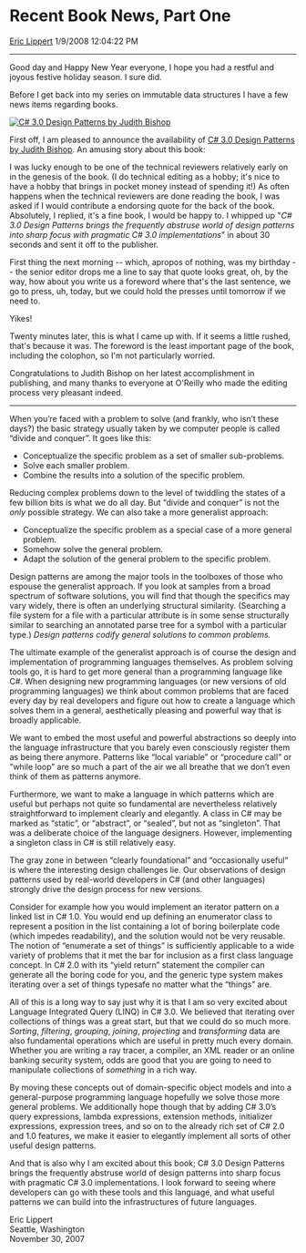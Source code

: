 <div id="page">

# Recent Book News, Part One

[Eric Lippert](https://social.msdn.microsoft.com/profile/Eric%20Lippert) 1/9/2008 12:04:22 PM

-----

<div id="content">

<div class="mine">

Good day and Happy New Year everyone, I hope you had a restful and joyous festive holiday season. I sure did.

Before I get back into my series on immutable data structures I have a few news items regarding books.

[![C\# 3.0 Design Patterns by Judith Bishop](https://msdnshared.blob.core.windows.net/media/TNBlogsFS/BlogFileStorage/blogs_msdn/ericlippert/WindowsLiveWriter/RecentBookNewsPartOne_7F8F/Bishop_thumb.jpg)](https://msdnshared.blob.core.windows.net/media/TNBlogsFS/BlogFileStorage/blogs_msdn/ericlippert/WindowsLiveWriter/RecentBookNewsPartOne_7F8F/Bishop_2.jpg)

First off, I am pleased to announce the availability of [C\# 3.0 Design Patterns by Judith Bishop](http://patterns.cs.up.ac.za/). An amusing story about this book:

I was lucky enough to be one of the technical reviewers relatively early on in the genesis of the book. (I do technical editing as a hobby; it's nice to have a hobby that brings in pocket money instead of spending it\!) As often happens when the technical reviewers are done reading the book, I was asked if I would contribute a endorsing quote for the back of the book. Absolutely, I replied, it's a fine book, I would be happy to. I whipped up "*<span class="underline">C\# 3.0 Design Patterns</span> brings the frequently abstruse world of design patterns into sharp focus with pragmatic C\# 3.0 implementations*" in about 30 seconds and sent it off to the publisher.

First thing the next morning -- which, apropos of nothing, was my birthday -- the senior editor drops me a line to say that quote looks great, oh, by the way, how about you write us a foreword where that's the last sentence, we go to press, uh, today, but we could hold the presses until tomorrow if we need to.

Yikes\!

Twenty minutes later, this is what I came up with. If it seems a little rushed, that's because it was. The foreword is the least important page of the book, including the colophon, so I'm not particularly worried.

Congratulations to Judith Bishop on her latest accomplishment in publishing, and many thanks to everyone at O'Reilly who made the editing process very pleasant indeed.

-----

When you’re faced with a problem to solve (and frankly, who isn’t these days?) the basic strategy usually taken by we computer people is called “divide and conquer”. It goes like this:

  - Conceptualize the specific problem as a set of smaller sub-problems.
  - Solve each smaller problem.
  - Combine the results into a solution of the specific problem.

Reducing complex problems down to the level of twiddling the states of a few billion bits is what we do all day. But “divide and conquer” is not the *only* possible strategy. We can also take a more generalist approach:

  - Conceptualize the specific problem as a special case of a more general problem.
  - Somehow solve the general problem.
  - Adapt the solution of the general problem to the specific problem.

Design patterns are among the major tools in the toolboxes of those who espouse the generalist approach. If you look at samples from a broad spectrum of software solutions, you will find that though the specifics may vary widely, there is often an underlying structural similarity. (Searching a file system for a file with a particular attribute is in some sense structurally similar to searching an annotated parse tree for a symbol with a particular type.) *Design patterns codify general solutions to common problems.*

The ultimate example of the generalist approach is of course the design and implementation of programming languages themselves. As problem solving tools go, it is hard to get more general than a programming language like C\#. When designing new programming languages (or new versions of old programming languages) we think about common problems that are faced every day by real developers and figure out how to create a language which solves them in a general, aesthetically pleasing and powerful way that is broadly applicable.

We want to embed the most useful and powerful abstractions so deeply into the language infrastructure that you barely even consciously register them as being there anymore. Patterns like “local variable” or “procedure call” or “while loop” are so much a part of the air we all breathe that we don’t even think of them as patterns anymore.

Furthermore, we want to make a language in which patterns which are useful but perhaps not quite so fundamental are nevertheless relatively straightforward to implement clearly and elegantly. A class in C\# may be marked as “static”, or “abstract”, or “sealed”, but not as “singleton”. That was a deliberate choice of the language designers. However, implementing a singleton class in C\# is still relatively easy.

The gray zone in between “clearly foundational” and “occasionally useful” is where the interesting design challenges lie. Our observations of design patterns used by real-world developers in C\# (and other languages) strongly drive the design process for new versions.

Consider for example how you would implement an iterator pattern on a linked list in C\# 1.0. You would end up defining an enumerator class to represent a position in the list containing a lot of boring boilerplate code (which impedes readability), and the solution would not be very reusable. The notion of “enumerate a set of things” is sufficiently applicable to a wide variety of problems that it met the bar for inclusion as a first class language concept. In C\# 2.0 with its “yield return” statement the compiler can generate all the boring code for you, and the generic type system makes iterating over a set of things typesafe no matter what the “things” are.

All of this is a long way to say just why it is that I am so very excited about Language Integrated Query (LINQ) in C\# 3.0. We believed that iterating over collections of things was a great start, but that we could do so much more. *Sorting*, *filtering*, *grouping*, *joining*, *projecting* and *transforming* data are also fundamental operations which are useful in pretty much every domain. Whether you are writing a ray tracer, a compiler, an XML reader or an online banking security system, odds are good that you are going to need to manipulate collections of *something* in a rich way.

By moving these concepts out of domain-specific object models and into a general-purpose programming language hopefully we solve those more general problems. We additionally hope though that by adding C\# 3.0’s query expressions, lambda expressions, extension methods, initializer expressions, expression trees, and so on to the already rich set of C\# 2.0 and 1.0 features, we make it easier to elegantly implement all sorts of other useful design patterns.

And that is also why I am excited about this book; <span class="underline">C\# 3.0 Design Patterns</span> brings the frequently abstruse world of design patterns into sharp focus with pragmatic C\# 3.0 implementations. I look forward to seeing where developers can go with these tools and this language, and what useful patterns we can build into the infrastructures of future languages.

Eric Lippert  
Seattle, Washington  
November 30, 2007

</div>

</div>

</div>

